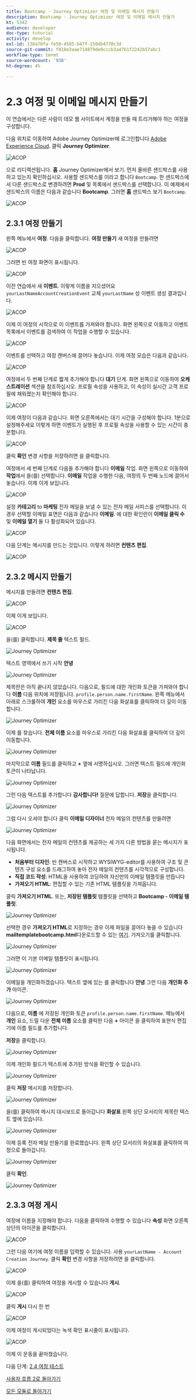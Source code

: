 ```yaml
---
title: Bootcamp - Journey Optimizer 여정 및 이메일 메시지 만들기
description: Bootcamp - Journey Optimizer 여정 및 이메일 메시지 만들기
kt: 5342
audience: developer
doc-type: tutorial
activity: develop
exl-id: 138a70fa-fe50-4585-b47f-150db4770c3d
source-git-commit: f018e3aae714879de0cccb3a47b1f2242b57abc1
workflow-type: tm+mt
source-wordcount: '938'
ht-degree: 4%

---
```


# 2.3 여정 및 이메일 메시지 만들기

이 연습에서는 다른 사람이 데모 웹 사이트에서 계정을 만들 때 트리거해야 하는 여정을 구성합니다.

다음 위치로 이동하여 Adobe Journey Optimizer에 로그인합니다 [Adobe Experience Cloud](https://experience.adobe.com). 클릭 **Journey Optimizer**.

![ACOP](./images/acophome.png)

으로 리디렉션됩니다. **홈**  Journey Optimizer에서 보기. 먼저 올바른 샌드박스를 사용하고 있는지 확인하십시오. 사용할 샌드박스를 이라고 합니다 `Bootcamp`. 한 샌드박스에서 다른 샌드박스로 변경하려면 **Prod** 및 목록에서 샌드박스를 선택합니다. 이 예제에서 샌드박스의 이름은 다음과 같습니다 **Bootcamp**. 그러면 **홈** 샌드박스 보기 `Bootcamp`.

![ACOP](./images/acoptriglp.png)

## 2.3.1 여정 만들기

왼쪽 메뉴에서 **여정**. 다음을 클릭합니다. **여정 만들기** 새 여정을 만들려면

![ACOP](./images/createjourney.png)

그러면 빈 여정 화면이 표시됩니다.

![ACOP](./images/journeyempty.png)

이전 연습에서 새 **이벤트**. 이렇게 이름을 지으셨어요 `yourLastNameAccountCreationEvent` 교체 `yourLastName` 성 이벤트 생성 결과입니다.

![ACOP](./images/eventdone.png)

이제 이 여정의 시작으로 이 이벤트를 가져와야 합니다. 화면 왼쪽으로 이동하고 이벤트 목록에서 이벤트를 검색하여 이 작업을 수행할 수 있습니다.

![ACOP](./images/eventlist.png)

이벤트를 선택하고 여정 캔버스에 끌어다 놓습니다. 이제 여정 모습은 다음과 같습니다.

![ACOP](./images/journeyevent.png)

여정에서 두 번째 단계로 짧게 추가해야 합니다 **대기** 단계. 화면 왼쪽으로 이동하여 **오케스트레이션** 섹션을 참조하십시오. 프로필 속성을 사용하고, 이 속성이 실시간 고객 프로필에 채워졌는지 확인해야 합니다.

![ACOP](./images/journeywait.png)

이제 여정이 다음과 같습니다. 화면 오른쪽에서는 대기 시간을 구성해야 합니다. 1분으로 설정해주세요 이렇게 하면 이벤트가 실행된 후 프로필 속성을 사용할 수 있는 시간이 충분합니다.

![ACOP](./images/journeywait1.png)

클릭 **확인** 변경 사항을 저장하려면 을 클릭합니다.

여정에서 세 번째 단계로 다음을 추가해야 합니다 **이메일** 작업. 화면 왼쪽으로 이동하여 **작업**&#x200B;에서 을(를) 선택합니다. **이메일** 작업을 수행한 다음, 여정의 두 번째 노드에 끌어서 놓습니다. 이제 이게 보입니다.

![ACOP](./images/journeyactions.png)

설정 **카테고리** to **마케팅** 전자 메일을 보낼 수 있는 전자 메일 서피스를 선택합니다. 이 경우 선택할 이메일 표면은 다음과 같습니다 **이메일**. 에 대한 확인란이 **이메일 클릭 수** 및 **이메일 열기** 둘 다 활성화되어 있습니다.

![ACOP](./images/journeyactions1.png)

다음 단계는 메시지를 만드는 것입니다. 이렇게 하려면 **컨텐츠 편집**.

![ACOP](./images/journeyactions2.png)

## 2.3.2 메시지 만들기

메시지를 만들려면 **컨텐츠 편집**.

![ACOP](./images/journeyactions2.png)

이제 이게 보입니다.

![ACOP](./images/journeyactions3.png)

을(를) 클릭합니다. **제목 줄** 텍스트 필드.

![Journey Optimizer](./images/msg5.png)

텍스트 영역에서 쓰기 시작 **안녕**

![Journey Optimizer](./images/msg6.png)

제목란은 아직 끝나지 않았습니다. 다음으로, 필드에 대한 개인화 토큰을 가져와야 합니다 **이름** 다음 위치에 저장됩니다. `profile.person.name.firstName`. 왼쪽 메뉴에서 아래로 스크롤하여 **개인** 요소를 마우스로 가리킨 다음 화살표를 클릭하여 더 깊이 이동합니다.

![Journey Optimizer](./images/msg7.png)

이제 를 찾습니다. **전체 이름** 요소를 마우스로 가리킨 다음 화살표를 클릭하여 더 깊이 이동합니다.

![Journey Optimizer](./images/msg8.png)

마지막으로 **이름** 필드를 클릭하고 **+** 옆에 서명하십시오. 그러면 텍스트 필드에 개인화 토큰이 나타납니다.

![Journey Optimizer](./images/msg9.png)

그런 다음 텍스트를 추가합니다 **감사합니다!** 질문에 답합니다. **저장**&#x200B;을 클릭합니다.

![Journey Optimizer](./images/msg10.png)

그럼 다시 오셔야 합니다 클릭 **이메일 디자이너** 전자 메일의 컨텐츠를 만들려면

![Journey Optimizer](./images/msg11.png)

다음 화면에서는 전자 메일의 컨텐츠를 제공하는 세 가지 다른 방법을 묻는 메시지가 표시됩니다.

- **처음부터 디자인**: 빈 캔버스로 시작하고 WYSIWYG-editor를 사용하여 구조 및 콘텐츠 구성 요소를 드래그하여 놓아 전자 메일의 컨텐츠를 시각적으로 구성합니다.
- **직접 코드 작성**: HTML을 사용하여 코딩하여 자신만의 이메일 템플릿을 만듭니다
- **가져오기 HTML**: 편집할 수 있는 기존 HTML 템플릿을 가져옵니다.

클릭 **가져오기 HTML**. 또는, **저장된 템플릿** 템플릿을 선택하고 **Bootcamp - 이메일 템플릿**.

![Journey Optimizer](./images/msg12.png)

선택한 경우 **가져오기 HTML**&#x200B;로 지정하는 경우 이제 파일을 끌어다 놓을 수 있습니다 **mailtemplatebootcamp.html**&#x200B;다운로드할 수 있는 [여기](../../assets/html/mailtemplatebootcamp.html.zip). 가져오기를 클릭합니다.

![Journey Optimizer](./images/msg13.png)

그러면 이 기본 이메일 템플릿이 표시됩니다.

![Journey Optimizer](./images/msg14.png)

이메일을 개인화하겠습니다. 텍스트 옆에 있는 를 클릭합니다 **안녕** 그런 다음 **개인화 추가** 아이콘.

![Journey Optimizer](./images/msg35.png)

다음으로, **이름** 에 저장된 개인화 토큰 `profile.person.name.firstName`. 메뉴에서 **개인** 요소, 드릴 다운 **전체 이름** 요소를 클릭한 다음 **+** 아이콘 을 클릭하여 표현식 편집기에 이름 필드를 추가합니다.

**저장**&#x200B;을 클릭합니다.

![Journey Optimizer](./images/msg36.png)

이제 개인화 필드가 텍스트에 추가된 방식을 확인할 수 있습니다.

![Journey Optimizer](./images/msg37.png)

클릭 **저장** 메시지를 저장합니다.

![Journey Optimizer](./images/msg55.png)

을(를) 클릭하여 메시지 대시보드로 돌아갑니다 **화살표** 왼쪽 상단 모서리의 제목란 텍스트 옆에 있습니다.

![Journey Optimizer](./images/msg56.png)

이제 등록 전자 메일 만들기를 완료했습니다. 왼쪽 상단 모서리의 화살표를 클릭하여 여정으로 돌아갑니다.

![Journey Optimizer](./images/msg57.png)

클릭 **확인**.

![Journey Optimizer](./images/msg57a.png)

## 2.3.3 여정 게시

여정에 이름을 지정해야 합니다. 다음을 클릭하여 수행할 수 있습니다 **속성** 화면 오른쪽 상단의 아이콘을 클릭합니다.

![ACOP](./images/journeyname.png)

그런 다음 여기에 여정 이름을 입력할 수 있습니다. 사용 `yourLastName - Account Creation Journey`. 클릭 **확인** 변경 사항을 저장하려면 을 클릭합니다.

![ACOP](./images/journeyname1.png)

이제 을(를) 클릭하여 여정을 게시할 수 있습니다 **게시**.

![ACOP](./images/publishjourney.png)

클릭 **게시** 다시 한 번

![ACOP](./images/publish1.png)

이제 여정이 게시되었다는 녹색 확인 표시줄이 표시됩니다.

![ACOP](./images/published.png)

이제 이 운동을 끝마쳤습니다.

다음 단계: [2.4 여정 테스트](./ex4.md)

[사용자 흐름 2로 돌아가기](./uc2.md)

[모든 모듈로 돌아가기](../../overview.md)